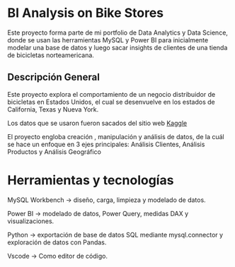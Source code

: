 # BI Analysis on Bike Stores
Este proyecto forma parte de mi portfolio de Data Analytics y Data Science, donde se usan las herramientas MySQL y Power BI para inicialmente modelar una base de datos y luego sacar insights de clientes de una tienda de bicicletas norteamericana.

## Descripción General
Este proyecto explora el comportamiento de un negocio distribuidor de bicicletas en Estados Unidos, el cual se desenvuelve en los estados de California, Texas y Nueva York.

Los datos que se usaron fueron sacados del sitio web [Kaggle](https://www.kaggle.com/datasets/dillonmyrick/bike-store-sample-database)

El proyecto engloba creación , manipulación y análisis de datos, de la cuál se hace un enfoque en 3 ejes principales: Análisis Clientes, Análisis Productos y Análisis Geográfico


# Herramientas y tecnologías

MySQL Workbench -> diseño, carga, limpieza y modelado de datos.

Power BI -> modelado de datos, Power Query, medidas DAX y visualizaciones.

Python -> exportación de base de datos SQL mediante mysql.connector y exploración de datos con Pandas.

Vscode -> Como editor de código.
